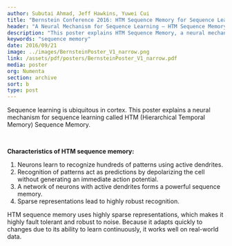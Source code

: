 ```yaml
---
author: Subutai Ahmad, Jeff Hawkins, Yuwei Cui
title: "Bernstein Conference 2016: HTM Sequence Memory for Sequence Learning"
header: "A Neural Mechanism for Sequence Learning – HTM Sequence Memory"
description: "This poster explains HTM Sequence Memory, a neural mechanism for sequence learning, which is ubiquitous in the cortex and has the following characteristics: 1) neurons learn to recognize patterns; 2) pattern recognition acts as predictions; 3) a neuron network forms a sequence memory, and 4) sparse presentations lead to robust recognition."
keywords: "sequence memory"
date: 2016/09/21
image: ../images/BernsteinPoster_V1_narrow.png
link: /assets/pdf/posters/BernsteinPoster_V1_narrow.pdf
media: poster
org: Numenta
section: archive
sort: b
type: post
---
```


Sequence learning is ubiquitous in cortex. This poster explains a neural mechanism for sequence learning called HTM (Hierarchical Temporal Memory) Sequence Memory.

<br />

**Characteristics of HTM sequence memory:**

1. Neurons learn to recognize hundreds of patterns using active dendrites.
2. Recognition of patterns act as predictions by depolarizing the cell without generating an immediate
action potential.
3. A network of neurons with active dendrites forms a powerful sequence memory.
4. Sparse representations lead to highly robust recognition.

HTM sequence memory uses highly sparse representations, which makes it highly fault tolerant and robust to noise. Because it adapts quickly to changes due to its ability to learn continuously, it works well on real-world data.
